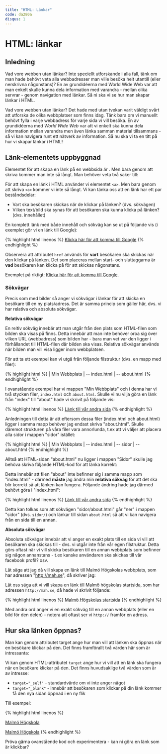 ```yaml
---
title: "HTML: Länkar"
code: da280a
disqus: 1
---
```


# HTML: länkar

## Inledning

Vad vore webben utan länkar? Inte speciellt utforskande i alla fall, tänk om man hade behövt veta alla webbadresser man ville besöka helt utantill (eller nerskrivna någonstans)? En av grundidéerna med World Wide Web var att man enkelt skulle kunna dela information med varandra - mellan olika servrar - genom navigation med länkar. Så ni ska vi se hur man skapar länkar i HTML.

Vad vore webben utan länkar? Det hade med utan tvekan varit väldigt svårt att utforska de olika webbplatser som finns idag. Tänk bara om vi manuellt behövt fylla i varje webbadress för varje sida vi vill besöka. En av grundidéerna med *World Wide Web* var att vi enkelt ska kunna dela information mellan varandra men även länka samman material tillsammans - så vi kan navigera runt ett nätverk av information. Så nu ska vi ta en titt på hur vi skapar länkar i HTML!

## Länk-elementets uppbyggnad

Elementet för att skapa en länk på en webbsida är <a>. Men bara genom att skriva <a> kommer man inte så långt. Man behöver veta två saker till:

För att skapa en länk i HTML använder vi elementet `<a>`. Men bara genom att skriva `<a>` kommer vi inte så långt. Vi kan tänka oss att en länk har ett par beståndsdelar:

* Vart ska besökaren skickas när de klickar på länken? (dvs. sökvägen)
* Vilken text/bild ska synas för att besökaren ska kunna klicka på länken? (dvs. innehållet)

En komplett länk med både innehåll och sökväg kan se ut på följande vis (i exemplet gör vi en länk till Google):

{% highlight html linenos %}
<a href="http://google.se">Klicka här för att komma till Google</a>
{% endhighlight %}

Observera att attributet `href` används för **vart** besökaren ska skickas när den klickar på länken. Det som placeras mellan start- och sluttaggarna är **vad** besökaren kan klicka på för att skickas någonstans.

Exemplet på riktigt: [Klicka här för att komma till Google](http://google.com).

### Sökvägar

Precis som med bilder så anger vi sökvägar i länkar för att skicka en besökare till en ny plats/adress. Det är samma princip som gäller här, dvs. vi har relativa och absoluta sökvägar.

**Relativa sökvägar**

En reltiv sökväg innebär att man utgår från den plats som HTML-filen som bilden ska visas på finns. Detta innebär att man inte behöver oroa sig över vilken URL (webbadress) som bilden har - bara man vet var den ligger i förhållandet till HTML-filen där bilden ska visas. Relativa sökvägar används när bilden man vill visa ligger inom webbplatsen.

För att ta ett exempel kan vi utgå från följande filstruktur (dvs. en mapp med filer):

{% highlight html %}
| Min Webbplats
| -- index.html
| -- about.html
{% endhighlight %}

I ovanstående exempel har vi mappen "Min Webbplats" och i denna har vi två stycken filer, `index.html` och `about.html`. Skulle vi nu vilja göra en länk från "index" till "about" hade vi skrivit på följande vis:

{% highlight html linenos %}
<a href="about.html">Länk till vår andra sida</a>
{% endhighlight %}

Anledningen till detta är att eftersom dessa filer (index.html och about.html) ligger i samma mapp behöver jag endast skriva "about.html". Skulle däremot strukturen på våra filer vara annorlunda, t.ex att vi väljer att placera alla sidor i mappen "sidor" istället:

{% highlight html %}
| Min Webbplats
| -- index.html
| -- sidor
     | -- about.html
{% endhighlight %}

Alltså att HTML-sidan "about.html" nu ligger i mappen "Sidor" skulle jag behöva skriva följande HTML-kod för att länka korrekt:

Detta innebär att filen "about" inte befinner sig i samma mapp som "index.html" - därmed **måste** jag ändra min **relativa sökväg** för att det ska blir korrekt så att länken kan fungera. Följande ändring hade jag därmed behövt göra i "index.html":

{% highlight html linenos %}
<a href="sidor/about.html">Länk till vår andra sida</a>
{% endhighlight %}

Detta kan tolkas som att sökvägen "sidor/about.html" går "ner" i mappen "sidor" (dvs. `sidor/`) och länkar till sidan `about.html` så att vi kan navigera från en sida till en annan.

**Absoluta sökvägar**

Absoluta sökvägar innebär att vi anger en exakt plats till en sida vi vill att besökaren ska skickas till - dvs. vi utgår inte från vår egen filstruktur. Detta görs oftast när vi vill skicka besökaren till en annan webbplats som befinner sig någon annanstans - t.ex kanske användaren ska skickas till vår facebook profil? osv.

Låt säga att jag då vill skapa en länk till Malmö Högskolas webbplats, som har adressen "http://mah.se", då skriver jag:

Låt oss säga att vi vill skapa en länk till Malmö högskolas startsida, som har adressen `http://mah.se`, då hade vi skrivit följande:

{% highlight html linenos %}
<a href="http://mah.se">Malmö Högskolas startsida</a>
{% endhighlight %}

Med andra ord anger vi en exakt sökväg till en annan webbplats (eller en bild för den delen) - notera att oftast ser vi `http://` framför en adress.

## Hur ska länken öppnas?

Man kan genom attributet target ange hur man vill att länken ska öppnas när en besökare klickar på den. Det finns framförallt två värden här som är intressanta:

Vi kan genom HTML-attributet `target` ange hur vi vill att en länk ska fungera när en besökare klickar på den. Det finns huvudsaklige två värden som är av intresse:

* `target="_self"` - standardvärde om vi inte anger något
* `target="_blank"` - innebär att besökaren som klickar på din länk kommer få den nya sidan öppnad i en ny flik

Till exempel:

{% highlight html linenos %}
<!-- Öppnar länken i samma fönster/flik -->
<a href="http://mah.se" target="_self">Malmö Högskola</a>
<!-- Öppnar länken i nytt fönster/ny flik -->
<a href="http://mah.se" target="_blank">Malmö Högskola</a>
{% endhighlight %}

Pröva gärna ovanstående kod och experimentera - kan ni göra en länk som är klickbar?
